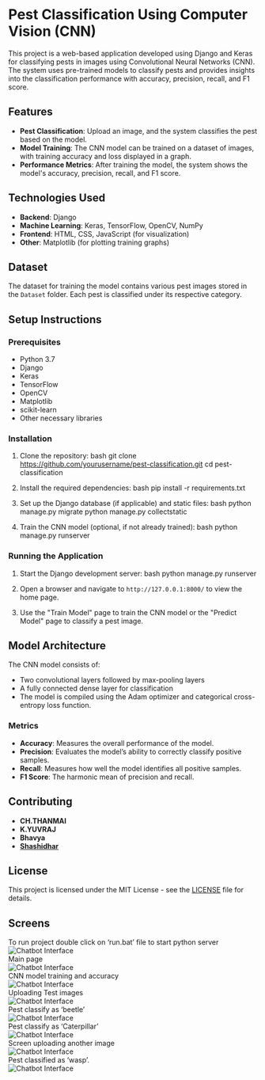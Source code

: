 # Pest Classification Using Computer Vision (CNN)

This project is a web-based application developed using Django and Keras for classifying pests in images using Convolutional Neural Networks (CNN). The system uses pre-trained models to classify pests and provides insights into the classification performance with accuracy, precision, recall, and F1 score.

## Features

- **Pest Classification**: Upload an image, and the system classifies the pest based on the model.
- **Model Training**: The CNN model can be trained on a dataset of images, with training accuracy and loss displayed in a graph.
- **Performance Metrics**: After training the model, the system shows the model's accuracy, precision, recall, and F1 score.

## Technologies Used

- **Backend**: Django
- **Machine Learning**: Keras, TensorFlow, OpenCV, NumPy
- **Frontend**: HTML, CSS, JavaScript (for visualization)
- **Other**: Matplotlib (for plotting training graphs)

## Dataset

The dataset for training the model contains various pest images stored in the `Dataset` folder. Each pest is classified under its respective category.

## Setup Instructions

### Prerequisites

- Python 3.7
- Django
- Keras
- TensorFlow
- OpenCV
- Matplotlib
- scikit-learn
- Other necessary libraries 

### Installation

1. Clone the repository:
   bash
   git clone https://github.com/yourusername/pest-classification.git
   cd pest-classification
   

2. Install the required dependencies:
   bash
   pip install -r requirements.txt
   

3. Set up the Django database (if applicable) and static files:
   bash
   python manage.py migrate
   python manage.py collectstatic
   

4. Train the CNN model (optional, if not already trained):
   bash
   python manage.py runserver
   

### Running the Application

1. Start the Django development server:
   bash
   python manage.py runserver
   

2. Open a browser and navigate to `http://127.0.0.1:8000/` to view the home page.

3. Use the "Train Model" page to train the CNN model or the "Predict Model" page to classify a pest image.

## Model Architecture

The CNN model consists of:
- Two convolutional layers followed by max-pooling layers
- A fully connected dense layer for classification
- The model is compiled using the Adam optimizer and categorical cross-entropy loss function.

### Metrics

- **Accuracy**: Measures the overall performance of the model.
- **Precision**: Evaluates the model’s ability to correctly classify positive samples.
- **Recall**: Measures how well the model identifies all positive samples.
- **F1 Score**: The harmonic mean of precision and recall.

## Contributing

- **CH.THANMAI**
- **K.YUVRAJ**
- **Bhavya**
- **[Shashidhar](https://github.com/reddynalamari)**

## License

This project is licensed under the MIT License - see the [LICENSE](LICENSE) file for details.

## Screens
To run project double click on ‘run.bat’ file to start python server<br>
![Chatbot Interface](./images/Picture1.png)<br>
Main page<br>
![Chatbot Interface](./images/Picture2.png)<br>
CNN model training and accuracy<br>
![Chatbot Interface](./images/Picture3.png)<br>
Uploading Test images<br>
![Chatbot Interface](./images/Picture4.png)<br>
Pest classify as ‘beetle’<br>
![Chatbot Interface](./images/Picture5.png)<br>
Pest classify as ‘Caterpillar’<br>
![Chatbot Interface](./images/Picture6.png)<br>
Screen uploading another image<br>
![Chatbot Interface](./images/Picture7.png)<br>
Pest classified as ‘wasp’.<br>
![Chatbot Interface](./images/Picture8.png)<br>
